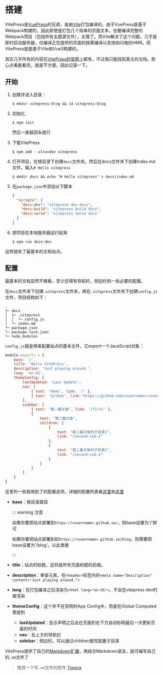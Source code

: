 # 搭建

VitePress是[VuePress](https://www.vuepress.cn/)的兄弟，是由[Vite](https://cn.vitejs.dev/)打包编译的。由于VuePress是基于Webpack构建的，因此即使是打包几个简单的页面文本，也要编译完整的Webpack项目（包括所有主题源文件），太慢了。而Vite解决了这个问题，几乎是即时启动服务器，仅编译正在提供的页面的按需编译以及快如闪电的HMR。而VitePress就是基于Vite和Vue3构建的。



其实几乎所有的内容在[VitePress的官网](https://vitepress.vuejs.org/)上都有，不过我只能找到英文的文档，耐心点看能看完，就是不方便，因此记录一下。



## 开始

1. 创建并进入目录：

   ```shell
   $ mkdir vitepress-blog && cd vitepress-blog
   ```

2. 初始化

   ```shell
   $ npm init
   ```

   然后一直敲回车就行

   

3. 下载VitePress

   ```shell
   $ npm add --also=dev vitepress
   ```

4. 打开项目，在根目录下创建`docs`文件夹。然后在docs文件夹下创建index.md文件，输入`# Hello vitepress`

   ```shell
   $ mkdir docs && echo "# Hello vitepress" > docs/index.md
   ```

5. 在`package.json`中添加以下脚本

   ```json
   {
     "scripts": {
       "docs:dev": "vitepress dev docs",
       "docs:build": "vitepress build docs",
       "docs:serve": "vitepress serve docs"
     }
   }
   ```

6. 把项目在本地服务器运行起来

   ```shell
   $ npm run docs:dev
   ```



这样就有了最基本的文档站点。



## 配置

最基本的文档显然不够看，至少还得有导航栏，侧边栏和一些必要的配置。

在`docs`文件夹下创建`.vitepress`文件夹，再在`.vitepress`文件夹下创建`config.js`文件，项目结构如下：

```shell
.
├─ docs
│  ├─ .vitepress
│  │  └─ config.js
│  └─ index.md
└─ package.json
└─ package-lock.json
└─ node_modules
```

`config.js`就是用来配置站点的基本文件，它export一个JavaScript对象：

```js
module.exports = {
  	base: '/',
    title: 'Hello VitePress',
  	description: 'Just playing around.',
    lang: 'en-US',
    themeConfig: {
        lastUpdated: 'Last Update',
        nav: [
            { text: 'Home', link: '/' },
            { text: 'GitHub', link:'https://github.com/<username>/<username>.github.io'},
        ],
        sidebar: [
            { text: "第一篇文章", link: '/first' },
            { 
                text: "第二篇文章", 
                children: [
                    {
                        text: "第二篇文章的子目录1",
                        link: "/second-sub-2"
                    },
                    {
                        text: "第二篇文章的子目录2",
                        link: "/second-sub-2"
                    }
                ]
            }
        ]
    }
}
```

这里列一些我用到了的配置选项，详细的配置列表看[这里](https://vitepress.vuejs.org/config/basics.html)和[这里](https://vitepress.vuejs.org/guide/global-computed.html)

- **base**：根目录路径

  ::: warning 注意

  如果你要把站点部署到`https://<username>.github.io/`，则base设置为'/'即可

  如果你要把站点部署到如`https://<username>.github.io/blog`，则需要把base设置为'/blog'。以此类推

  :::

- **title**：站点的标题。这将是所有页面标题的前缀。

- **description**：审查元素，在`<header>`标签内的`<meta name="description" content="Just playing around.">`

- **lang**：在打包编译之后渲染为`<html lang="en-US">`。不会在vitepress dev时被渲染

- **themeConfig**：这个并不在官网的App Config中，而是在Global Computed里提到

  - **lastUpdated**：显示声明之后会在页面的右下方自动标明最后一次更新页面的时间
  - **nav**：右上方的导航栏
  - **sidebar**：侧边栏。可以通过children属性配置子目录



VitePress提供了自己的[Markdown扩展](https://vitepress.vuejs.org/guide/markdown.html)，再结合Markdown语法，就可编写自己的`.md`文件了

> 推荐一个写`.md`文件的软件 [Typora](https://typora.io/)

